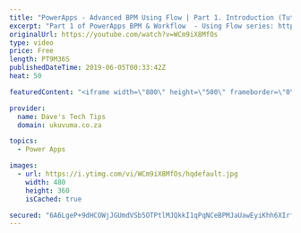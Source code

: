 ```yaml
---
title: "PowerApps - Advanced BPM Using Flow | Part 1. Introduction (Tutorial)"
excerpt: "Part 1 of PowerApps BPM & Workflow  - Using Flow series: https://www.youtube.com/playlist?list=PLxhCbU5zMGwslg6Xc40eNaSI_vKV83ugL  In this video, we will go through the basics of BPM and give a high-level overview of what could be achieved with this method of using PowerApps and Flow.  If you have any"
originalUrl: https://youtube.com/watch?v=WCm9iX8MfOs
type: video
price: Free
length: PT9M36S
publishedDateTime: 2019-06-05T00:33:42Z
heat: 50

featuredContent: "<iframe width=\"800\" height=\"500\" frameborder=\"0\" src=\"https://www.youtube.com/embed/WCm9iX8MfOs\" allow=\"accelerometer; autoplay; encrypted-media; gyroscope; picture-in-picture\" allowfullscreen></iframe>"

provider:
  name: Dave's Tech Tips
  domain: ukuvuma.co.za

topics:
  - Power Apps

images:
  - url: https://i.ytimg.com/vi/WCm9iX8MfOs/hqdefault.jpg
    width: 480
    height: 360
    isCached: true

secured: "6A6LgeP+9dHCOWjJGUmdVSb5OTPtlMJQkkI1qPqNCeBPMJaUawEyiKhh6XIrfBR6NXMZi3QU8TfpY01ffXyNM1bzjf3DWqWp2BbJ+x6QBfmh/VJntf/qgnqCe9ISXf48V5McHA1MJZ/oj726gjx4P3gsOa3pUNyZoFOV+ktkyqJKFkVD3pCkpegqDladfkftggCdidUqjSBa+WwRD79Z5Kg7Y1m8h025WreJMtivaGLO1K7RnQa4NqzmIHnLoqAi0IZ/N0xHMaCb6szmtInqamTvIkOLToTI3Jw7lFPzEupvpFywgkE4uzQQXYkHgfZzaSIAGygSw9Yb8mrYwf0hy/3jmw1Imz7bTWc7t4Kwd94TfVLcDlRGimT9QKaIy2/PcN17Ud7zGSz3yBml7w/VvqlBAA/fz24LWk0ENs+IEfs=;XHpzoAhCm5cG1yfgn+W/2Q=="
---
```


